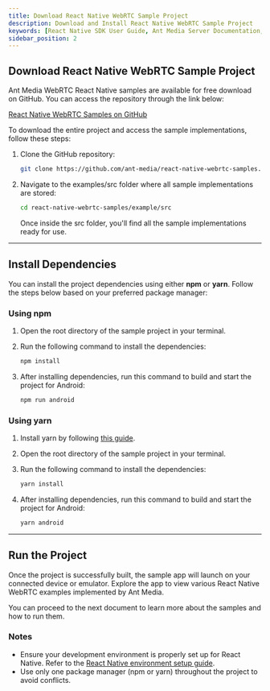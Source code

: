 ```yaml
---
title: Download React Native WebRTC Sample Project
description: Download and Install React Native WebRTC Sample Project
keywords: [React Native SDK User Guide, Ant Media Server Documentation, Ant Media Server Tutorials]
sidebar_position: 2
---
```


## Download React Native WebRTC Sample Project
Ant Media WebRTC React Native samples are available for free download on GitHub. You can access the repository through the link below:

[React Native WebRTC Samples on GitHub](https://github.com/ant-media/react-native-webrtc-samples)

To download the entire project and access the sample implementations, follow these steps:

1. Clone the GitHub repository:

   ```bash
   git clone https://github.com/ant-media/react-native-webrtc-samples.git
   ```
2. Navigate to the examples/src folder where all sample implementations are stored:

   ```bash
   cd react-native-webrtc-samples/example/src
   ```
   Once inside the src folder, you'll find all the sample implementations ready for use.


---

## Install Dependencies

You can install the project dependencies using either **npm** or **yarn**. Follow the steps below based on your preferred package manager:

### Using npm

1. Open the root directory of the sample project in your terminal.
2. Run the following command to install the dependencies:

   ```bash
   npm install
   ```

3. After installing dependencies, run this command to build and start the project for Android:

   ```bash
   npm run android
   ```

### Using yarn

1. Install yarn by following [this guide](https://classic.yarnpkg.com/en/docs/install).
2. Open the root directory of the sample project in your terminal.
3. Run the following command to install the dependencies:

   ```bash
   yarn install
   ```

4. After installing dependencies, run this command to build and start the project for Android:

   ```bash
   yarn android
   ```

---

## Run the Project

Once the project is successfully built, the sample app will launch on your connected device or emulator. Explore the app to view various React Native WebRTC examples implemented by Ant Media.

You can proceed to the next document to learn more about the samples and how to run them.

### Notes
- Ensure your development environment is properly set up for React Native. Refer to the [React Native environment setup guide](https://reactnative.dev/docs/environment-setup).
- Use only one package manager (npm or yarn) throughout the project to avoid conflicts.

